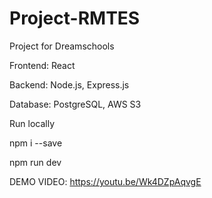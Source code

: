 # Project-RMTES

Project for Dreamschools

Frontend: React

Backend: Node.js, Express.js

Database: PostgreSQL, AWS S3

Run locally

npm i --save

npm run dev

DEMO VIDEO: https://youtu.be/Wk4DZpAqvgE
